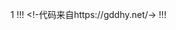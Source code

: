 1
!!!
<!-代码来自https://gddhy.net/->
!!!
<script src="https://cdn.jsdelivr.net/npm/live2d-widget@3.x/lib/L2Dwidget.min.js"></script>
<script>L2Dwidget.init({"pluginRootPath":"live2dw/","pluginJsPath":"lib/","pluginModelPath":"assets/","tagMode":false,"debug":false,"model":{"jsonPath":"https://cdn.jsdelivr.net/gh/gddhy/gddhy.github.io/live2dw/22/model.json"},"display":{"position":"right","width":210,"height":260},"mobile":{"show":true},"log":false});</script>
<script>
          window.imageLazyLoadSetting = {
              isSPA: false,
              processImages: null,
          };
      </script>
<script>window.addEventListener("load",function(){var t=/\.(gif|jpg|jpeg|tiff|png)$/i,r=/^data:image\/[a-z]+;base64,/;Array.prototype.slice.call(document.querySelectorAll("img[data-original]")).forEach(function(a){var e=a.parentNode;"A"===e.tagName&&(e.href.match(t)||e.href.match(r))&&(e.href=a.dataset.original)})});</script>
<script>!function(n){n.imageLazyLoadSetting.processImages=i;var e=n.imageLazyLoadSetting.isSPA,r=Array.prototype.slice.call(document.querySelectorAll("img[data-original]"));function i(){e&&(r=Array.prototype.slice.call(document.querySelectorAll("img[data-original]")));for(var t,a=0;a<r.length;a++)0<=(t=(t=r[a]).getBoundingClientRect()).bottom&&0<=t.left&&t.top<=(n.innerHeight||document.documentElement.clientHeight)&&function(){var t,e,n,i,o=r[a];t=o,e=function(){r=r.filter(function(t){return o!==t})},n=new Image,i=t.getAttribute("data-original"),n.onload=function(){t.src=i,e&&e()},n.src=i}()}i(),n.addEventListener("scroll",function(){var t,e;t=i,e=n,clearTimeout(t.tId),t.tId=setTimeout(function(){t.call(e)},500)})}(this);</script>
<script>(function (w, d, s, id) {
          if (typeof (w.webpushr) !== 'undefined') return; w.webpushr = w.webpushr || function () { (w.webpushr.q = w.webpushr.q || []).push(arguments) }; var js, fjs = d.getElementsByTagName(s)[0]; js = d.createElement(s); js.id = id; js.async = 1; js.src = "https://cdn.webpushr.com/app.min.js";fjs.parentNode.appendChild(js);}(window, document, 'script', 'webpushr-jssdk'));webpushr('setup', { 'key': 'BPsVBuMomA6tCiE0Mvggjijaeq_rxEEl2LfoyzQViBgU71Lcx9yop5bFI07rA_TPr-X8PsCcKjDs5Ovl9nf1MtM' });</script> 
